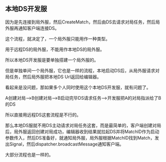 ## 本地DS开发服

因为是先连接到局外服，然后CreateMatch，然后由DS去请求对局任务，然后局外服再通知客户端连接DS。

这个流程，就决定了，一个局外服只能用作一种类型。

用于远程DS的局外服，不能用作本地DS的局外服。

所以本地DS开发服是要单独搭建一个局外服的。

但是单独单间一个局外服，它也是一样的流程，本地启动DS后，从局外服请求对局任务，然后局外服把本地DS Url返回给编辑器。

看起来是没问题，那如果多个人同时使用这个本地DS开发服，就有问题了。

A创建对局-->B创建对局-->B启动完毕DS请求任务-->开发服把A的对局指派给了B的DS

所以直接用远程DS这套流程是不行的。

那么本地DS服就不用DS主动请求对局任务这套，而是最简单的，客户端创建对局后，局外服返回创建对局成功，编辑器收到结果就拉起DS并将MatchID作为启动参数传入，然后DS准备好，就通知局外服，局外服根据MatchID找到Match，发出Signal，然后dispatcher.broadcastMessage通知客户端。

大部分流程也是一样的。